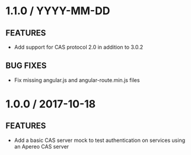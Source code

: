 # 1.1.0 / YYYY-MM-DD

## FEATURES

- Add support for CAS protocol 2.0 in addition to 3.0.2

## BUG FIXES

- Fix missing angular.js and angular-route.min.js files

# 1.0.0 / 2017-10-18

## FEATURES

- Add a basic CAS server mock to test authentication on services using an Apereo CAS server
